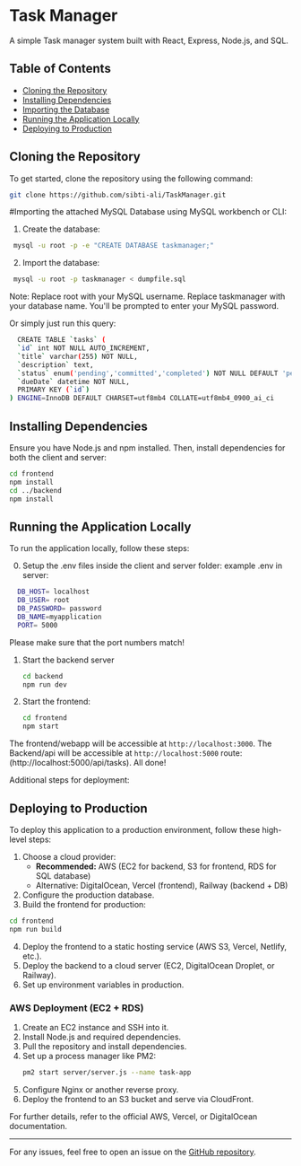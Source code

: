# Task Manager

A simple Task manager system built with React, Express, Node.js, and SQL.

## Table of Contents
- [Cloning the Repository](#cloning-the-repository)
- [Installing Dependencies](#installing-dependencies)
- [Importing the Database](#importing-the-database)
- [Running the Application Locally](#running-the-application-locally)
- [Deploying to Production](#deploying-to-production)

## Cloning the Repository

To get started, clone the repository using the following command:

```sh
git clone https://github.com/sibti-ali/TaskManager.git
```
#Importing the attached MySQL Database using MySQL workbench or CLI:
1. Create the database:
 ```sh
  mysql -u root -p -e "CREATE DATABASE taskmanager;"
   ```
2. Import the database:
 ```sh
  mysql -u root -p taskmanager < dumpfile.sql
   ```
Note:
Replace root with your MySQL username.
Replace taskmanager with your database name.
You'll be prompted to enter your MySQL password.

Or simply just run this query:
```sh
  CREATE TABLE `tasks` (
  `id` int NOT NULL AUTO_INCREMENT,
  `title` varchar(255) NOT NULL,
  `description` text,
  `status` enum('pending','committed','completed') NOT NULL DEFAULT 'pending',
  `dueDate` datetime NOT NULL,
  PRIMARY KEY (`id`)
) ENGINE=InnoDB DEFAULT CHARSET=utf8mb4 COLLATE=utf8mb4_0900_ai_ci
   ```


## Installing Dependencies

Ensure you have Node.js and npm installed. Then, install dependencies for both the client and server:

```sh
cd frontend
npm install
cd ../backend
npm install
```


## Running the Application Locally

To run the application locally, follow these steps:

0. Setup the .env files inside the client and server folder:
 example .env in server:

 ```sh
   DB_HOST= localhost
   DB_USER= root
   DB_PASSWORD= password
   DB_NAME=myapplication
   PORT= 5000
   ```

Please make sure that the port numbers match!

1. Start the backend server
   ```sh
   cd backend
   npm run dev
   ```

2. Start the frontend:
   ```sh
   cd frontend
   npm start
   ```

The frontend/webapp will be accessible at `http://localhost:3000`.
The Backend/api will be accessible at `http://localhost:5000` route: (http://localhost:5000/api/tasks).
All done!

Additional steps for deployment:
## Deploying to Production

To deploy this application to a production environment, follow these high-level steps:

1. Choose a cloud provider:
   - **Recommended:** AWS (EC2 for backend, S3 for frontend, RDS for SQL database)
   - Alternative: DigitalOcean, Vercel (frontend), Railway (backend + DB)
2. Configure the production database.
3. Build the frontend for production:

```sh
cd frontend
npm run build
```

4. Deploy the frontend to a static hosting service (AWS S3, Vercel, Netlify, etc.).
5. Deploy the backend to a cloud server (EC2, DigitalOcean Droplet, or Railway).
6. Set up environment variables in production.

### AWS Deployment (EC2 + RDS)

1. Create an EC2 instance and SSH into it.
2. Install Node.js and required dependencies.
3. Pull the repository and install dependencies.
4. Set up a process manager like PM2:
   ```sh
   pm2 start server/server.js --name task-app
   ```
5. Configure Nginx or another reverse proxy.
6. Deploy the frontend to an S3 bucket and serve via CloudFront.

For further details, refer to the official AWS, Vercel, or DigitalOcean documentation.

---

For any issues, feel free to open an issue on the [GitHub repository](https://github.com/sibti-ali/ContactsApplication/issues).

